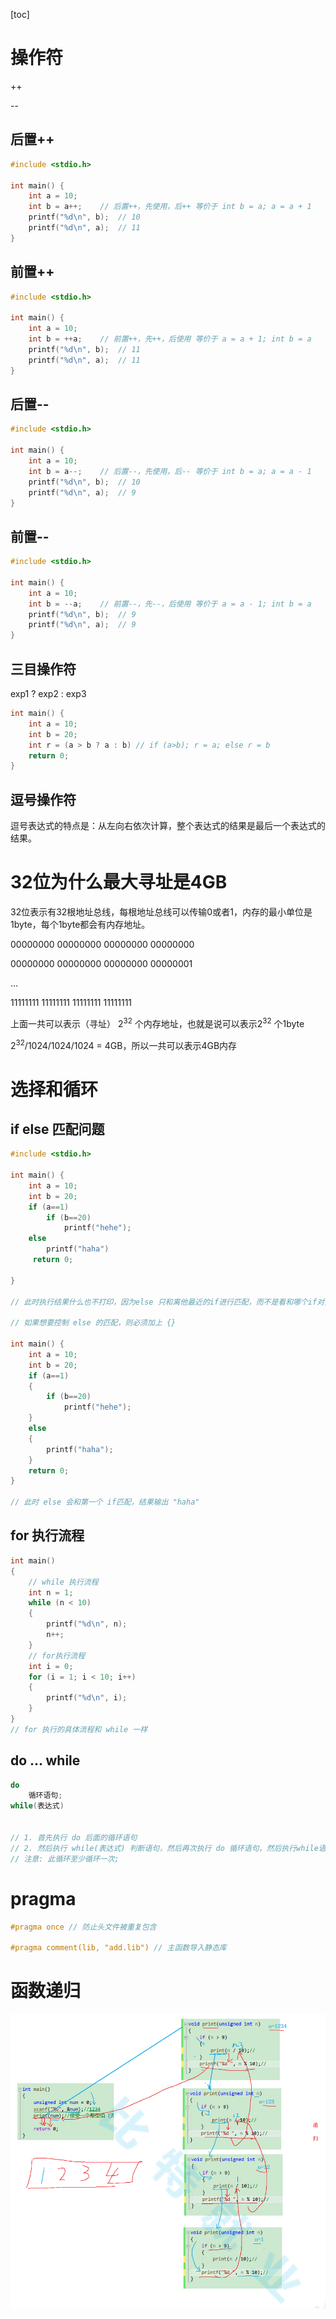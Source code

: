 [toc]



# 操作符

++

--

## 后置++

```c
#include <stdio.h>

int main() {
    int a = 10;
    int b = a++;	// 后置++，先使用，后++ 等价于 int b = a; a = a + 1
    printf("%d\n", b);	// 10
    printf("%d\n", a);	// 11
}
```

## 前置++

```c
#include <stdio.h>

int main() {
    int a = 10;
    int b = ++a;	// 前置++，先++，后使用 等价于 a = a + 1; int b = a 
    printf("%d\n", b);	// 11
    printf("%d\n", a);	// 11
}
```

## 后置--

```c
#include <stdio.h>

int main() {
    int a = 10;
    int b = a--;	// 后置--，先使用，后-- 等价于 int b = a; a = a - 1
    printf("%d\n", b);	// 10
    printf("%d\n", a);	// 9
}
```

## 前置--

```c
#include <stdio.h>

int main() {
    int a = 10;
    int b = --a;	// 前置--，先--，后使用 等价于 a = a - 1; int b = a 
    printf("%d\n", b);	// 9
    printf("%d\n", a);	// 9
}
```



## 三目操作符

exp1 ? exp2 : exp3

```c
int main() {
    int a = 10;
    int b = 20;
    int r = (a > b ? a : b) // if (a>b); r = a; else r = b
    return 0;
}
```



## 逗号操作符

逗号表达式的特点是：从左向右依次计算，整个表达式的结果是最后一个表达式的结果。





# 32位为什么最大寻址是4GB

32位表示有32根地址总线，每根地址总线可以传输0或者1，内存的最小单位是1byte，每个1byte都会有内存地址。

00000000 00000000 00000000 00000000

00000000 00000000 00000000 00000001

...

11111111 11111111 11111111 11111111

上面一共可以表示（寻址） 2<sup>32</sup> 个内存地址，也就是说可以表示2<sup>32</sup> 个1byte

2<sup>32</sup>/1024/1024/1024 = 4GB，所以一共可以表示4GB内存



# 选择和循环

## if else 匹配问题

```c
#include <stdio.h>

int main() {
    int a = 10;
    int b = 20;
    if (a==1)
        if (b==20)
            printf("hehe");
    else	
        printf("haha")
     return 0;
     
}

// 此时执行结果什么也不打印，因为else 只和离他最近的if进行匹配，而不是看和哪个if对齐。

// 如果想要控制 else 的匹配，则必须加上 {}

int main() {
    int a = 10;
    int b = 20;
    if (a==1) 
    {
        if (b==20)
            printf("hehe");
    }
    else 
    {
        printf("haha");
    }
    return 0;
}

// 此时 else 会和第一个 if匹配，结果输出 "haha"
```



## for 执行流程

```c
int main()
{
	// while 执行流程
	int n = 1;
	while (n < 10)
	{
		printf("%d\n", n);
		n++;
	}
	// for执行流程
	int i = 0;
	for (i = 1; i < 10; i++)
	{
		printf("%d\n", i);
	}
}
// for 执行的具体流程和 while 一样
```



## do ... while

```c
do 
    循环语句;
while(表达式)
   
    
// 1. 首先执行 do 后面的循环语句
// 2. 然后执行 while(表达式) 判断语句，然后再次执行 do 循环语句，然后执行while语句，依次执行
// 注意: 此循环至少循环一次;
```



# pragma

```c
#pragma once // 防止头文件被重复包含

#pragma comment(lib, "add.lib")	// 主函数导入静态库

```



# 函数递归

![image-20230705091321221](image/image-20230705091321221.png)
